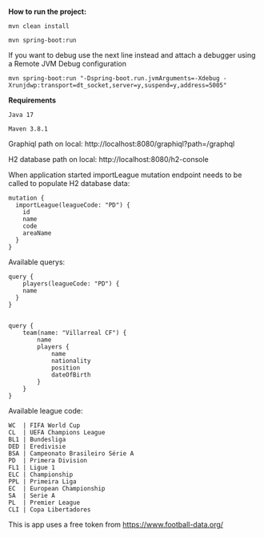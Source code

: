 **How to run the project:**

    mvn clean install
    
    mvn spring-boot:run

If you want to debug use the next line instead and attach a debugger using a Remote JVM Debug configuration

    mvn spring-boot:run "-Dspring-boot.run.jvmArguments=-Xdebug -Xrunjdwp:transport=dt_socket,server=y,suspend=y,address=5005"

**Requirements**

    Java 17
    
    Maven 3.8.1

Graphiql path on local: http://localhost:8080/graphiql?path=/graphql

H2 database path on local: http://localhost:8080/h2-console

When application started importLeague mutation endpoint needs to be called to populate H2 database data:

```
mutation {
  importLeague(leagueCode: "PD") {
    id
    name
    code
    areaName
  }
}
```

Available querys:

```
query {
    players(leagueCode: "PD") {
    name
  }
}


query {
    team(name: "Villarreal CF") {
        name
        players {
            name
            nationality
            position
            dateOfBirth
        }
    }
}
```

Available league code:

    WC  | FIFA World Cup
    CL  | UEFA Champions League
    BL1 | Bundesliga
    DED | Eredivisie
    BSA | Campeonato Brasileiro Série A
    PD  | Primera Division
    FL1 | Ligue 1
    ELC | Championship
    PPL | Primeira Liga
    EC  | European Championship
    SA  | Serie A
    PL  | Premier League
    CLI | Copa Libertadores


This is app uses a free token from https://www.football-data.org/